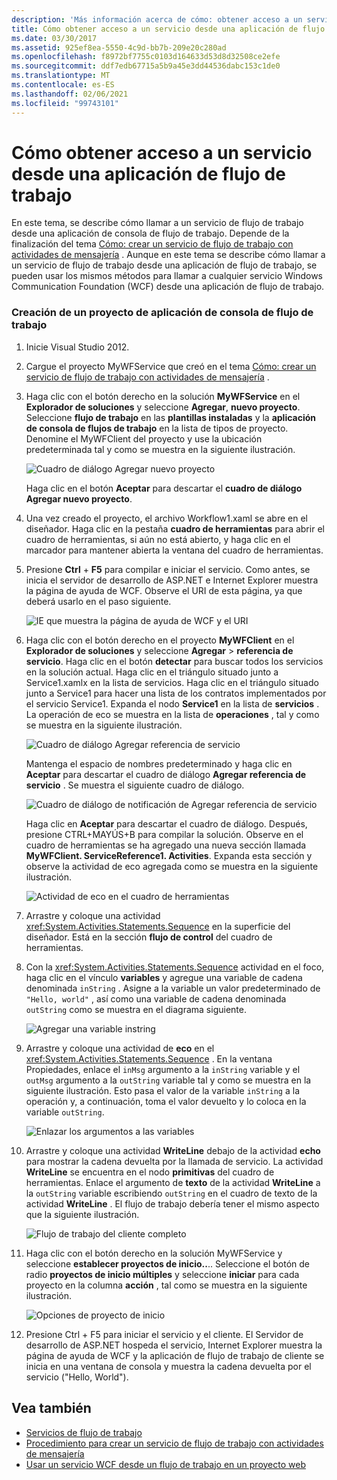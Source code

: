 ```yaml
---
description: 'Más información acerca de cómo: obtener acceso a un servicio desde una aplicación de flujo de trabajo'
title: Cómo obtener acceso a un servicio desde una aplicación de flujo de trabajo
ms.date: 03/30/2017
ms.assetid: 925ef8ea-5550-4c9d-bb7b-209e20c280ad
ms.openlocfilehash: f8972bf7755c0103d164633d53d8d32508ce2efe
ms.sourcegitcommit: ddf7edb67715a5b9a45e3dd44536dabc153c1de0
ms.translationtype: MT
ms.contentlocale: es-ES
ms.lasthandoff: 02/06/2021
ms.locfileid: "99743101"
---
```

# <a name="how-to-access-a-service-from-a-workflow-application"></a>Cómo obtener acceso a un servicio desde una aplicación de flujo de trabajo

En este tema, se describe cómo llamar a un servicio de flujo de trabajo desde una aplicación de consola de flujo de trabajo. Depende de la finalización del tema [Cómo: crear un servicio de flujo de trabajo con actividades de mensajería](how-to-create-a-workflow-service-with-messaging-activities.md) . Aunque en este tema se describe cómo llamar a un servicio de flujo de trabajo desde una aplicación de flujo de trabajo, se pueden usar los mismos métodos para llamar a cualquier servicio Windows Communication Foundation (WCF) desde una aplicación de flujo de trabajo.

### <a name="create-a-workflow-console-application-project"></a>Creación de un proyecto de aplicación de consola de flujo de trabajo

1. Inicie Visual Studio 2012.

2. Cargue el proyecto MyWFService que creó en el tema [Cómo: crear un servicio de flujo de trabajo con actividades de mensajería](how-to-create-a-workflow-service-with-messaging-activities.md) .

3. Haga clic con el botón derecho en la solución **MyWFService** en el **Explorador de soluciones** y seleccione **Agregar**, **nuevo proyecto**. Seleccione **flujo de trabajo** en las **plantillas instaladas** y la **aplicación de consola de flujos de trabajo** en la lista de tipos de proyecto. Denomine el MyWFClient del proyecto y use la ubicación predeterminada tal y como se muestra en la siguiente ilustración.

     ![Cuadro de diálogo Agregar nuevo proyecto](./media/how-to-access-a-service-from-a-workflow-application/add-new-project-dialog.jpg)

     Haga clic en el botón **Aceptar** para descartar el **cuadro de diálogo Agregar nuevo proyecto**.

4. Una vez creado el proyecto, el archivo Workflow1.xaml se abre en el diseñador. Haga clic en la pestaña **cuadro de herramientas** para abrir el cuadro de herramientas, si aún no está abierto, y haga clic en el marcador para mantener abierta la ventana del cuadro de herramientas.

5. Presione **Ctrl** + **F5** para compilar e iniciar el servicio. Como antes, se inicia el servidor de desarrollo de ASP.NET e Internet Explorer muestra la página de ayuda de WCF. Observe el URI de esta página, ya que deberá usarlo en el paso siguiente.

     ![IE que muestra la página de ayuda de WCF y el URI](./media/how-to-access-a-service-from-a-workflow-application/ie-wcf-help-page-uri.jpg)

6. Haga clic con el botón derecho en el proyecto **MyWFClient** en el **Explorador de soluciones** y seleccione **Agregar**  >  **referencia de servicio**. Haga clic en el botón **detectar** para buscar todos los servicios en la solución actual. Haga clic en el triángulo situado junto a Service1.xamlx en la lista de servicios. Haga clic en el triángulo situado junto a Service1 para hacer una lista de los contratos implementados por el servicio Service1. Expanda el nodo **Service1** en la lista de **servicios** . La operación de eco se muestra en la lista de **operaciones** , tal y como se muestra en la siguiente ilustración.

     ![Cuadro de diálogo Agregar referencia de servicio](./media/how-to-access-a-service-from-a-workflow-application/add-service-reference.jpg)

     Mantenga el espacio de nombres predeterminado y haga clic en **Aceptar** para descartar el cuadro de diálogo **Agregar referencia de servicio** . Se muestra el siguiente cuadro de diálogo.

     ![Cuadro de diálogo de notificación de Agregar referencia de servicio](./media/how-to-access-a-service-from-a-workflow-application/add-service-reference-dialog.jpg)

     Haga clic en **Aceptar** para descartar el cuadro de diálogo. Después, presione CTRL+MAYÚS+B para compilar la solución. Observe en el cuadro de herramientas se ha agregado una nueva sección llamada **MyWFClient. ServiceReference1. Activities**. Expanda esta sección y observe la actividad de eco agregada como se muestra en la siguiente ilustración.

     ![Actividad de eco en el cuadro de herramientas](./media/how-to-access-a-service-from-a-workflow-application/echo-activity-toolbox.jpg)

7. Arrastre y coloque una actividad <xref:System.Activities.Statements.Sequence> en la superficie del diseñador. Está en la sección **flujo de control** del cuadro de herramientas.

8. Con la <xref:System.Activities.Statements.Sequence> actividad en el foco, haga clic en el vínculo **variables** y agregue una variable de cadena denominada `inString` . Asigne a la variable un valor predeterminado de `"Hello, world"` , así como una variable de cadena denominada `outString` como se muestra en el diagrama siguiente.

     ![Agregar una variable instring](./media/how-to-access-a-service-from-a-workflow-application/add-instring-variable.jpg)

9. Arrastre y coloque una actividad de **eco** en el <xref:System.Activities.Statements.Sequence> . En la ventana Propiedades, enlace el `inMsg` argumento a la `inString` variable y el `outMsg` argumento a la `outString` variable tal y como se muestra en la siguiente ilustración. Esto pasa el valor de la variable `inString` a la operación y, a continuación, toma el valor devuelto y lo coloca en la variable `outString`.

     ![Enlazar los argumentos a las variables](./media/how-to-access-a-service-from-a-workflow-application/bind-arguments-variables.jpg)

10. Arrastre y coloque una actividad **WriteLine** debajo de la actividad **echo** para mostrar la cadena devuelta por la llamada de servicio. La actividad **WriteLine** se encuentra en el nodo **primitivas** del cuadro de herramientas. Enlace el argumento de **texto** de la actividad **WriteLine** a la `outString` variable escribiendo `outString` en el cuadro de texto de la actividad **WriteLine** . El flujo de trabajo debería tener el mismo aspecto que la siguiente ilustración.

     ![Flujo de trabajo del cliente completo](./media/how-to-access-a-service-from-a-workflow-application/complete-client-workflow.jpg)

11. Haga clic con el botón derecho en la solución MyWFService y seleccione **establecer proyectos de inicio..**.. Seleccione el botón de radio **proyectos de inicio múltiples** y seleccione **iniciar** para cada proyecto en la columna **acción** , tal como se muestra en la siguiente ilustración.

     ![Opciones de proyecto de inicio](./media/how-to-access-a-service-from-a-workflow-application/startup-project-options.jpg)

12. Presione Ctrl + F5 para iniciar el servicio y el cliente. El Servidor de desarrollo de ASP.NET hospeda el servicio, Internet Explorer muestra la página de ayuda de WCF y la aplicación de flujo de trabajo de cliente se inicia en una ventana de consola y muestra la cadena devuelta por el servicio ("Hello, World").

## <a name="see-also"></a>Vea también

- [Servicios de flujo de trabajo](workflow-services.md)
- [Procedimiento para crear un servicio de flujo de trabajo con actividades de mensajería](how-to-create-a-workflow-service-with-messaging-activities.md)
- [Usar un servicio WCF desde un flujo de trabajo en un proyecto web](/archive/blogs/endpoint/how-to-consume-a-wcf-service-from-a-wf4-workflow)
